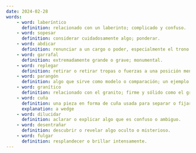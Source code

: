 ```yaml
---
date: 2024-02-28
words:
    - word: laberíntico
      definition: relacionado con un laberinto; complicado y confuso.
    - word: sopesar
      definition: considerar cuidadosamente algo; ponderar.
    - word: abdicar
      definition: renunciar a un cargo o poder, especialmente el trono.
    - word: garrafal
      definition: extremadamente grande o grave; monumental.
    - word: replegar
      definition: retirar o retirar tropas o fuerzas a una posición menos expuesta.
    - word: parangón
      definition: algo que sirve como modelo o comparación; un ejemplo perfecto.
    - word: granítico
      definition: relacionado con el granito; firme y sólido como el granito.
    - word: cuña
      definition: una pieza en forma de cuña usada para separar o fijar algo.
      explanation: a wedge
    - word: dilucidar
      definition: aclarar o explicar algo que es confuso o ambiguo.
    - word: desentrañar
      definition: descubrir o revelar algo oculto o misterioso.
    - word: fulgar
      definition: resplandecer o brillar intensamente.
---
```

